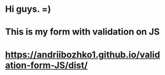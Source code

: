 # Hi guys. =)

# This is my form with validation on JS
# https://andriibozhko1.github.io/validation-form-JS/dist/

